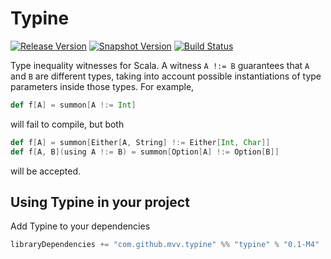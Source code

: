 # Typine
[![Release Version](https://img.shields.io/nexus/r/https/oss.sonatype.org/com.github.mvv.typine/typine_2.13.svg)](https://oss.sonatype.org/content/repositories/releases/com/github/mvv/typine)
[![Snapshot Version](https://img.shields.io/nexus/s/https/oss.sonatype.org/com.github.mvv.typine/typine_2.13.svg)](https://oss.sonatype.org/content/repositories/snapshots/com/github/mvv/typine)
[![Build Status](https://travis-ci.com/mvv/typine.svg?branch=master)](https://travis-ci.com/mvv/typine)

Type inequality witnesses for Scala. A witness `A !:= B` guarantees that
`A` and `B` are different types, taking into account possible instantiations
of type parameters inside those types. For example,

```scala
def f[A] = summon[A !:= Int]
```

will fail to compile, but both

```scala
def f[A] = summon[Either[A, String] !:= Either[Int, Char]]
def f[A, B](using A !:= B) = summon[Option[A] !:= Option[B]]
```

will be accepted.

## Using Typine in your project

Add Typine to your dependencies

```scala
libraryDependencies += "com.github.mvv.typine" %% "typine" % "0.1-M4"
```
